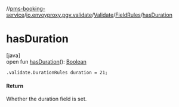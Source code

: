 //[pms-booking-service](../../../../index.md)/[io.envoyproxy.pgv.validate](../../index.md)/[Validate](../index.md)/[FieldRules](index.md)/[hasDuration](has-duration.md)

# hasDuration

[java]\
open fun [hasDuration](has-duration.md)(): [Boolean](https://kotlinlang.org/api/core/kotlin-stdlib/kotlin/-boolean/index.html)

`.validate.DurationRules duration = 21;`

#### Return

Whether the duration field is set.